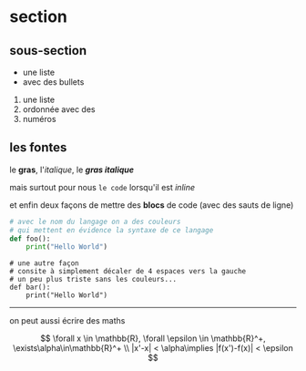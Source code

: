 # section

## sous-section

* une liste
* avec des bullets

1. une liste
5. ordonnée avec des
9. numéros

## les fontes

le **gras**, l'*italique*, le ***gras italique***

mais surtout pour nous `le code` lorsqu'il est *inline*

et enfin deux façons de mettre des **blocs** de code (avec des sauts de ligne)

```python
# avec le nom du langage on a des couleurs
# qui mettent en évidence la syntaxe de ce langage
def foo():
    print("Hello World")
```

    # une autre façon
    # consite à simplement décaler de 4 espaces vers la gauche
    # un peu plus triste sans les couleurs...
    def bar():
        print("Hello World")

***

on peut aussi écrire des maths

$$
\forall x \in \mathbb{R}, \forall \epsilon \in \mathbb{R}^+, \exists\alpha\in\mathbb{R}^+ \\
 |x'-x| < \alpha\implies |f(x')-f(x)| < \epsilon
$$
